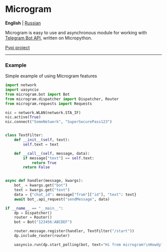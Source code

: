 # Microgram

__English__ | [Russian](README-RU.md)

Microgram is easy to use and asynchronous module for working with [Telegram Bot API](https://core.telegram.org/bots/api), written on Micropython.

[Pypi project](https://pypi.org/project/microgram/)

----

### Example

Simple example of using Microgram features

```python
import network
import uasyncio
from microgram.bot import Bot
from microgram.dispatcher import Dispatcher, Router
from microgram.requests import Requests

nic = network.WLAN(network.STA_IF)
nic.active(True)
nic.connect("SomeNetwork", "SuperSecurePass123")


class TextFilter:
    def __init__(self, text):
        self.text = text

    def __call__(self, message, data):
        if message["text"] == self.text:
            return True
        return False


async def handler(message, kwargs):
    bot_ = kwargs.get("bot")
    text = kwargs.get("text")
    data = {"chat_id": message["from"]["id"], "text": text}
    await bot_.api_request("sendMessage", data)

if __name__ == "__main__":
    dp = Dispatcher()
    router = Router()
    bot = Bot("123456:ABCDEF")

    router.message.register(handler, TextFilter("/start"))
    dp.include_router(router)

    uasyncio.run(dp.start_polling(bot, text="Hi from microgram!\nHowdy?"))
```